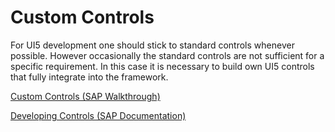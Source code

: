 # Custom Controls

For UI5 development one should stick to standard controls whenever possible.
However occasionally the standard controls are not sufficient for a specific requirement.
In this case it is necessary to build own UI5 controls that fully integrate into the framework.

[Custom Controls (SAP Walkthrough)](https://sapui5.hana.ondemand.com/sdk/#/topic/d12d2ee6a5454d799358d425f9e7c4db.html)

[Developing Controls (SAP Documentation)](https://sapui5.hana.ondemand.com/sdk/#/topic/8dcab0011d274051808f959800cabf9f)
